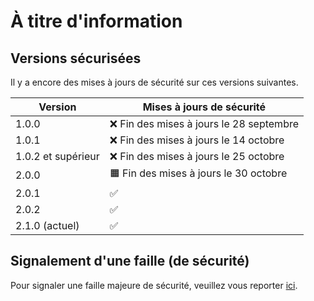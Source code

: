 # À titre d'information

## Versions sécurisées
Il y a encore des mises à jours de sécurité sur ces versions suivantes.

| Version | Mises à jours de sécurité      |
| ------- | ------------------ |
| 1.0.0   | :x: Fin des mises à jours le 28 septembre |
| 1.0.1   | :x: Fin des mises à jours le 14 octobre |
| 1.0.2 et supérieur   | :x: Fin des mises à jours le 25 octobre |
| 2.0.0  | 🟧 Fin des mises à jours le 30 octobre               |
| 2.0.1  | ✅                |
| 2.0.2  | ✅                |
| 2.1.0 (actuel)  | ✅                |

## Signalement d'une faille (de sécurité)
Pour signaler une faille majeure de sécurité, veuillez vous reporter [ici](https://github.com/AppCompagnon/Compagnon/wiki/Le-d%C3%A9but-du-projet#partage-dinformation-%C3%A0-des-soci%C3%A9t%C3%A9s-tiers).
